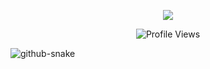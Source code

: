 <p align="center">
  <a href="https://github.com/illmalicsi">
    </a>
</p>

<p align="center">
  <a href="https://github.com/DenverCoder1/readme-typing-svg">
    <img src="https://readme-typing-svg.demolab.com/?lines=Google%20Developer%20Groups%20On%20Campus%20UIC%20-%20%20Chapter%20Lead;Aspiring%20full-stack%20developer;Cybersecurity%20Enthusiast;&font=montserrat%20Code&center=true&width=700&height=50&color=5cf77b&vCenter=true&pause=1100&size=22" /></a>
</p>

<p align="center">
  <img src="https://komarev.com/ghpvc/?username=yyerf&color=green&style=for-the-badge" alt="Profile Views" />
</p>

<picture>
  <source media="(prefers-color-scheme: dark)" srcset="https://raw.githubusercontent.com/tobiasmeyhoefer/tobiasmeyhoefer/output/github-snake-dark.svg" />
  <source media="(prefers-color-scheme: light)" srcset="https://raw.githubusercontent.com/tobiasmeyhoefer/tobiasmeyhoefer/output/github-snake.svg" />
  <img alt="github-snake" src="https://raw.githubusercontent.com/tobiasmeyhoefer/tobiasmeyhoefer/output/github-snake.svg" />
</picture>
